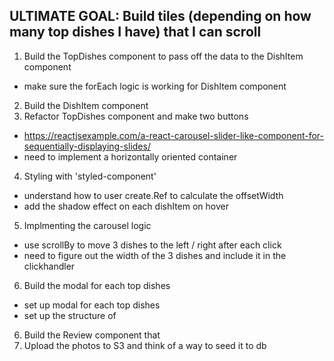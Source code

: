 ## ULTIMATE GOAL: Build tiles (depending on how many top dishes I have) that I can scroll

1. Build the TopDishes component to pass off the data to the DishItem component

- make sure the forEach logic is working for DishItem component

2. Build the DishItem component
3. Refactor TopDishes component and make two buttons

- https://reactjsexample.com/a-react-carousel-slider-like-component-for-sequentially-displaying-slides/
- need to implement a horizontally oriented container

4. Styling with 'styled-component'

- understand how to user create.Ref to calculate the offsetWidth
- add the shadow effect on each dishItem on hover

5. Implmenting the carousel logic

- use scrollBy to move 3 dishes to the left / right after each click
- need to figure out the width of the 3 dishes and include it in the clickhandler

6. Build the modal for each top dishes

- set up modal for each top dishes
- set up the structure of 

6. Build the Review component that
7. Upload the photos to S3 and think of a way to seed it to db
